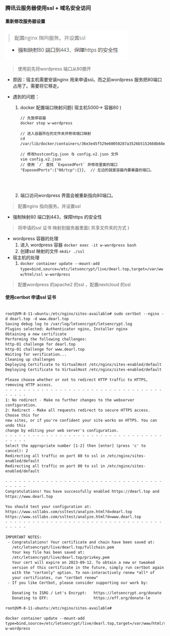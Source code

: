 ### 腾讯云服务器使用ssl + 域名安全访问

#### 重新修改服务器设置

![image-20230621160715465](https://raw.githubusercontent.com/MR-liao-955/Notes/main/img/202306211607281.png)

> 使用前先将wordpress 端口从80挪开

- 原因：宿主机需要安装nginx 用来申请ssl。而之前wordpress 服务把80端口占用了。需要将它移走。

- 遇到的问题：
  1. docker 配置端口映射问题( 宿主机5000-> 容器80 )
  
     ```react
     // 先暂停容器
     docker stop w-wordpress
     
     // 进入容器所在的文件夹并修改端口映射
     cd /var/lib/docker/containers/36e3e45f529e60050287a3526b5152668b68efb5f28c51a80147de7fc901b33a
     
     // 修改hostconfig.json 与 config.v2.json 文件
     vim config.v2.json
     // 使用 `/` 查找 `ExposedPort` 并修改里面的端口
     "ExposedPorts":{"80/tcp":{}},  // 左边的就是容器内要暴露的端口。
         
         
     
     
     ```
  
     
  
  2. 端口访问wordpress 界面会被重新指向80端口。



> 配置nginx 指向服务。并设置ssl 

- 强制映射80 端口到443，保障https 的安全性





> 将申请的ssl 证书 映射到服务器里面( 共享文件夹的方式 )

- wordpress 容器的处理
  1. 进入 wordpress 容器  `docker exec -it w-wordpress bash` 
  2. 创建ssl 映射的文件  `mkdir ./ssl`
- 宿主机的处理
  1. `docker container update --mount-add type=bind,source=/etc/letsencrypt/live/dearl.top,target=/var/www/html/ssl w-wordpress`









> 配置wordpress 的apache2 的ssl ，配置nextcloud 的ssl





#### 使用certbot 申请ssl 证书

```react

root@VM-8-11-ubuntu:/etc/nginx/sites-available# sudo certbot --nginx -d dearl.top -d www.dearl.top
Saving debug log to /var/log/letsencrypt/letsencrypt.log
Plugins selected: Authenticator nginx, Installer nginx
Obtaining a new certificate
Performing the following challenges:
http-01 challenge for dearl.top
http-01 challenge for www.dearl.top
Waiting for verification...
Cleaning up challenges
Deploying Certificate to VirtualHost /etc/nginx/sites-enabled/default
Deploying Certificate to VirtualHost /etc/nginx/sites-enabled/default

Please choose whether or not to redirect HTTP traffic to HTTPS, removing HTTP access.
- - - - - - - - - - - - - - - - - - - - - - - - - - - - - - - - - - - - - - - -
1: No redirect - Make no further changes to the webserver configuration.
2: Redirect - Make all requests redirect to secure HTTPS access. Choose this for
new sites, or if you're confident your site works on HTTPS. You can undo this
change by editing your web server's configuration.
- - - - - - - - - - - - - - - - - - - - - - - - - - - - - - - - - - - - - - - -
Select the appropriate number [1-2] then [enter] (press 'c' to cancel): 2
Redirecting all traffic on port 80 to ssl in /etc/nginx/sites-enabled/default
Redirecting all traffic on port 80 to ssl in /etc/nginx/sites-enabled/default

- - - - - - - - - - - - - - - - - - - - - - - - - - - - - - - - - - - - - - - -
Congratulations! You have successfully enabled https://dearl.top and
https://www.dearl.top

You should test your configuration at:
https://www.ssllabs.com/ssltest/analyze.html?d=dearl.top
https://www.ssllabs.com/ssltest/analyze.html?d=www.dearl.top
- - - - - - - - - - - - - - - - - - - - - - - - - - - - - - - - - - - - - - - -

IMPORTANT NOTES:
 - Congratulations! Your certificate and chain have been saved at:
   /etc/letsencrypt/live/dearl.top/fullchain.pem
   Your key file has been saved at:
   /etc/letsencrypt/live/dearl.top/privkey.pem
   Your cert will expire on 2023-09-12. To obtain a new or tweaked
   version of this certificate in the future, simply run certbot again
   with the "certonly" option. To non-interactively renew *all* of
   your certificates, run "certbot renew"
 - If you like Certbot, please consider supporting our work by:

   Donating to ISRG / Let's Encrypt:   https://letsencrypt.org/donate
   Donating to EFF:                    https://eff.org/donate-le

root@VM-8-11-ubuntu:/etc/nginx/sites-available# 

docker container update --mount-add type=bind,source=/etc/letsencrypt/live/dearl.top,target=/var/www/html/ssl w-wordpress
```

















